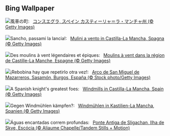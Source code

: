 ## Bing Wallpaper
![](https://www.bing.com/th?id=OHR.FiveWinds_JA-JP4074287650_UHD.jpg&w=1000)風車の町:&nbsp;&ensp;[コンスエグラ, スペイン カスティーリャ＝ラ・マンチャ州 (© Getty Images)](https://www.bing.com/th?id=OHR.FiveWinds_JA-JP4074287650_UHD.jpg)
<br><br/>
![](https://www.bing.com/th?id=OHR.FiveWinds_IT-IT3588998900_UHD.jpg&w=1000)Sancho, passami la lancia!:&nbsp;&ensp;[Mulini a vento in Castilla-La Mancha, Spagna (© Getty Images)](https://www.bing.com/th?id=OHR.FiveWinds_IT-IT3588998900_UHD.jpg)
<br><br/>
![](https://www.bing.com/th?id=OHR.FiveWinds_FR-FR7441990953_UHD.jpg&w=1000)Des moulins à vent légendaires et épiques:&nbsp;&ensp;[Moulins à vent dans la région de Castille-La Manche, Espagne (© Getty Images)](https://www.bing.com/th?id=OHR.FiveWinds_FR-FR7441990953_UHD.jpg)
<br><br/>
![](https://www.bing.com/th?id=OHR.EclipseLunar_ES-ES8609710633_UHD.jpg&w=1000)¡Rebobina hay que repetirlo otra vez!:&nbsp;&ensp;[Arco de San Miguel de Mazarreros, Sasamón, Burgos, España (© Stock photo/Getty Images)](https://www.bing.com/th?id=OHR.EclipseLunar_ES-ES8609710633_UHD.jpg)
<br><br/>
![](https://www.bing.com/th?id=OHR.FiveWinds_EN-GB7573327374_UHD.jpg&w=1000)A Spanish knight's greatest foes:&nbsp;&ensp;[Windmills in Castilla-La Mancha, Spain (© Getty Images)](https://www.bing.com/th?id=OHR.FiveWinds_EN-GB7573327374_UHD.jpg)
<br><br/>
![](https://www.bing.com/th?id=OHR.FiveWinds_DE-DE4868049258_UHD.jpg&w=1000)Gegen Windmühlen kämpfen?:&nbsp;&ensp;[Windmühlen in Kastilien-La Mancha, Spanien (© Getty Images)](https://www.bing.com/th?id=OHR.FiveWinds_DE-DE4868049258_UHD.jpg)
<br><br/>
![](https://www.bing.com/th?id=OHR.OldBridgeSkye_PT-BR9531632711_UHD.jpg&w=1000)Águas encantadas correm profundas:&nbsp;&ensp;[Ponte Antiga de Sligachan, Ilha de Skye, Escócia (© Aliaume Chapelle/Tandem Stills + Motion)](https://www.bing.com/th?id=OHR.OldBridgeSkye_PT-BR9531632711_UHD.jpg)
<br><br/>
